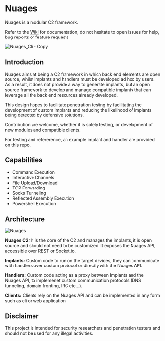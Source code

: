 # Nuages
Nuages is a modular C2 framework.


Refer to the [Wiki](https://github.com/p3nt4/Nuages/wiki) for documentation, do not hesitate to open issues for help, bug reports or feature requests

![Nuages_Cli - Copy](https://user-images.githubusercontent.com/19682240/80042830-104f8e00-84ce-11ea-90bc-233acc646f11.png)


## Introduction

Nuages aims at being a C2 framework in which back end elements are open source, whilst implants and handlers must be developed ad hoc by users. As a result, it does not provide a way to generate implants, but an open source framework to develop and manage compatible implants that can leverage all the back end resources already developed. 

This design hopes to facilitate penetration testing by facilitating the development of custom implants and reducing the likelihood of implants being detected by defensive solutions.

Contribution are welcome, whether it is solely testing, or development of new modules and compatible clients.

For testing and refererence, an example implant and handler are provided on this repo.

## Capabilities

- Command Execution
- Interactive Channels
- File Upload/Download
- TCP Forwarding
- Socks Tunneling
- Reflected Assembly Execution
- Powershell Execution

## Architecture
![Nuages](https://user-images.githubusercontent.com/19682240/56617113-ffcfb380-65ec-11e9-99ca-fc0e674d4dcd.PNG)

**Nuages C2:** It is the core of the C2 and manages the implants, it is open source and should not need to be customized. It exposes the Nuages API, accessible over REST or Socket.io.

**Implants:** Custom code to run on the target devices, they can communicate with handlers over custom protocol or directly with the Nuages API.

**Handlers:** Custom code acting as a proxy between Implants and the Nuages API, to implemenet custom communication protocols (DNS tunneling, domain fronting, IRC etc...).

**Clients:** Clients rely on the Nuages API and can be implemented in any form such as cli or web application.


## Disclaimer
This project is intended for security researchers and penetration testers and should not be used for any illegal activities.

